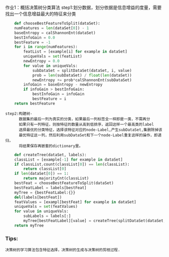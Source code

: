 作业1：概括决策树分类算法
    step1:划分数据，划分依据是信息增益的度量，需要找出一个信息增益最大的特征来分类
```python
    def chooseBestFeatureToSplit(dataSet):
    numFeatures = len(dataSet[0]) - 1
    baseEntropy = calShannonEnt(dataSet)
    bestInfoGain = 0.0
    bestFeature = -1
    for i in range(numFeatures):
        featList = [example[i] for example in dataSet]
        uniqueVals = set(featList)
        newEntropy = 0.0
        for value in uniqueVals:
            subDataSet = splitDataSet(dataSet, i, value)
            prob = len(subDataSet) / float(len(dataSet))
            newEntropy += prob*calShannonEnt(subDataSet)
        infoGain = baseEntropy - newEntropy
        if infoGain > bestInfoGain:
            bestInfoGain = infoGain
            bestFeature = i
    return bestFeature
```
    step2:构建树-
          数据集的最后一列为真实的分类，如果最后一列标签全一样即是一类，不需再分
          如果只有一列特征，则按特征的数量从高到低排序，返回这样一个最高类的label
          选择最优的分类特征，选择该特征对应的node-Label,产生subDataSet,集删除掉该
          最优特征这一列，然后利用subDataSet和下一个node-Label重复这样的操作，即递归，
          将结果保存再嵌套的dictionary里。
```python
    def createTree(dataSet, labels):
    classList = [example[-1] for example in dataSet]
    if classList.count(classList[0]) == len(classList):
        return classList[0]
    if len(dataSet[0]) == 1:
        return majorityCnt(classList)
    bestFeat = chooseBestFeatureToSplit(dataSet)
    bestFeatLabel = labels[bestFeat]
    myTree = {bestFeatLabel:{}}
    del(labels[bestFeat])
    featValues = [exampl[bestFeat] for example in dataSet]
    uniqueVals = set(featValues)
    for value in uniqueVals:
        subLabels = labels[:]
        myTree[bestFeatLabel][value] = createTree(splitDataSet(dataSet, bestFeat, value), subLabels)
    return myTree
```
### Tips:
    决策树的学习算法包含特征选择，决策树的生成与决策树的剪枝过程.
    